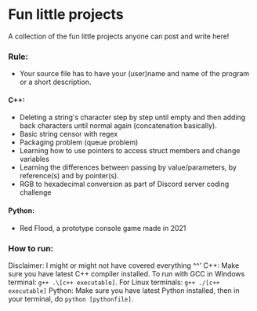 # Fun little projects
 A collection of the fun little projects anyone can post and write here!
 ### Rule:
 - Your source file has to have your (user)name and name of the program or a short description.
 #### C++:
- Deleting a string's character step by step until empty and then adding back characters until normal again (concatenation basically).
- Basic string censor with regex
- Packaging problem (queue problem)
- Learning how to use pointers to access struct members and change variables
- Learning the differences between passing by value/parameters, by reference(s) and by pointer(s).
- RGB to hexadecimal conversion as part of Discord server coding challenge
#### Python:
- Red Flood, a prototype console game made in 2021

### How to run:
Disclaimer: I might or might not have covered everything ^^'
C++: Make sure you have latest C++ compiler installed. To run with GCC in Windows terminal: `g++ .\[c++ executable]`. For Linux terminals: `g++ ./[c++ executable]`
Python: Make sure you have latest Python installed, then in your terminal, do `python [pythonfile]`.
